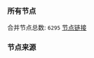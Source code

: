 ### 所有节点
合并节点总数: `6295`
[节点链接](https://github.com/rzhy1/33/raw/master/sub/sub_merge_base64.txt)

### 节点来源
